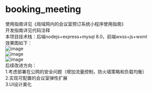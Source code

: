 # booking_meeting
使用指南详见《局域网内的会议室预订系统小程序使用指南》  
开发指南详见代码注释  
本项目技术栈：后端nodejs+express+mysql 8.0，前端wxss+js+wxml  
效果图如下：  
![image](https://github.com/get36/booking_meeting/utils/预定界面.jpg)  
![image](https://github.com/get36/booking_meeting/utils/查询界面.jpg)  
![image](https://github.com/get36/booking_meeting/utils/详细查询界面.jpg)  
后续改进方向：  
1.考虑部署在公网的安全问题（增加流量控制，防火墙策略和负载均衡）  
2.实现可配置的会议室弹性扩展  
3.UI设计美化  
